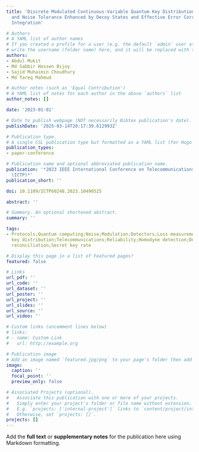 ```yaml
---
title: 'Discrete Modulated Continuous-Variable Quantum Key Distribution: Security
  and Noise Tolerance Enhanced by Decoy States and Effective Error Correction Protocol
  Integration'

# Authors
# A YAML list of author names
# If you created a profile for a user (e.g. the default `admin` user at `content/authors/admin/`), 
# write the username (folder name) here, and it will be replaced with their full name and linked to their profile.
authors:
- Abdul Mukit
- Md Sabbir Hossen Bijoy
- Sajid Muhaimin Choudhury
- Md Tareq Mahmud

# Author notes (such as 'Equal Contribution')
# A YAML list of notes for each author in the above `authors` list
author_notes: []

date: '2023-01-01'

# Date to publish webpage (NOT necessarily Bibtex publication's date).
publishDate: '2025-03-14T20:17:39.612993Z'

# Publication type.
# A single CSL publication type but formatted as a YAML list (for Hugo requirements).
publication_types:
- paper-conference

# Publication name and optional abbreviated publication name.
publication: '*2023 IEEE International Conference on Telecommunications and Photonics
  (ICTP)*'
publication_short: ''

doi: 10.1109/ICTP60248.2023.10490525

abstract: ''

# Summary. An optional shortened abstract.
summary: ''

tags:
- Protocols;Quantum computing;Noise;Modulation;Detectors;Loss measurement;Error correction;Quantum
  key distribution;Telecommunications;Reliability;Homodyne detection;Decoy state;Information
  reconciliation;Secret key rate

# Display this page in a list of Featured pages?
featured: false

# Links
url_pdf: ''
url_code: ''
url_dataset: ''
url_poster: ''
url_project: ''
url_slides: ''
url_source: ''
url_video: ''

# Custom links (uncomment lines below)
# links:
# - name: Custom Link
#   url: http://example.org

# Publication image
# Add an image named `featured.jpg/png` to your page's folder then add a caption below.
image:
  caption: ''
  focal_point: ''
  preview_only: false

# Associated Projects (optional).
#   Associate this publication with one or more of your projects.
#   Simply enter your project's folder or file name without extension.
#   E.g. `projects: ['internal-project']` links to `content/project/internal-project/index.md`.
#   Otherwise, set `projects: []`.
projects: []
---
```


Add the **full text** or **supplementary notes** for the publication here using Markdown formatting.

